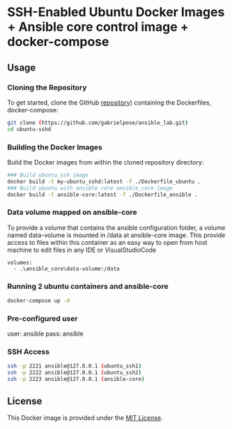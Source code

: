# SSH-Enabled Ubuntu Docker Images + Ansible core control image + docker-compose

## Usage

### Cloning the Repository

To get started, clone the GitHub  [repository](https://github.com/gabrielpose/ansible_lab.git)) containing the Dockerfiles, docker-compose:

```bash
git clone (https://github.com/gabrielpose/ansible_lab.git)
cd ubuntu-sshd
```

### Building the Docker Images

Build the Docker images from within the cloned repository directory:

```bash
### Build ubuntu_ssh image
docker build -t my-ubuntu_sshd:latest -f ./Dockerfile_ubuntu .
### Build ubuntu with ansible core ansible_core image
docker build -t ansible-core:latest -f ./Dockerfile_ansible .
```
### Data volume mapped on ansible-core
To provide a volume that contains the ansible configuration folder, a volume named data-volume is mounted in /data at ansible-core image.
This provide access to files within this container as an easy way to open from host machine to edit files in any IDE or VisualStudioCode

    volumes:
      - .\ansible_core\data-volume:/data

### Running 2 ubuntu containers and ansible-core

```bash
docker-compose up -d
```

### Pre-configured user ###
user: ansible
pass: ansible

### SSH Access

```bash
ssh -p 2221 ansible@127.0.0.1 (ubuntu_ssh1)
ssh -p 2222 ansible@127.0.0.1 (ubuntu_ssh2)
ssh -p 2223 ansible@127.0.0.1 (ansible-core)
```


## License

This Docker image is provided under the [MIT License](LICENSE).
